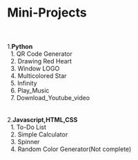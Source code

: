 # Mini-Projects 
<br><br>
1.**Python**
<br>
&nbsp;&nbsp;1. QR Code Generator <br>
&nbsp;&nbsp;2. Drawing Red Heart <br>
&nbsp;&nbsp;3. Window LOGO<br>
&nbsp;&nbsp;4. Multicolored Star<br>
&nbsp;&nbsp;5. Infinity<br>
&nbsp;&nbsp;6. Play_Music<br>
&nbsp;&nbsp;7. Download_Youtube_video<br><br><br>
2.**Javascript,HTML,CSS**
<br>
&nbsp;&nbsp;1. To-Do List <br>
&nbsp;&nbsp;2. Simple Calculator <br>
&nbsp;&nbsp;3. Spinner <br>
&nbsp;&nbsp;4. Random Color Generator(Not complete) <br>
